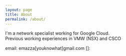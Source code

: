 ```yaml
---
layout: page
title: About
permalink: /about/
---
```


I'm a network specialist working for Google Cloud.  
Previous working experiences in VMW (NSX) and CSCO  

email: emazza[youknowhat]gmail.com
[]: 
